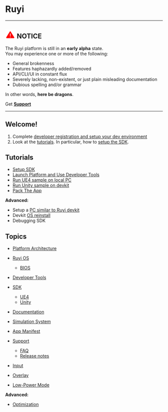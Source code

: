 # Ruyi

---
## ![](/docs/img/warning.png) NOTICE
The Ruyi platform is still in an __early alpha__ state.  
You may experience one or more of the following:

* General brokenness
* Features haphazardly added/removed
* API/CLI/UI in constant flux
* Severely lacking, non-existent, or just plain misleading documentation
* Dubious spelling and/or grammar

In other words, __here be dragons__.

Get __[Support](topics/support.md)__

---

## Welcome!

1. Complete [developer registration and setup your dev environment](topics/dev_onboarding.md)
1. Look at the [tutorials](#tutorials).  In particular, how to [setup the SDK](tutorials/setup.md).

## Tutorials

* [Setup SDK](tutorials/setup.md)
* [Launch Platform and Use Developer Tools](tutorials/layer0_devtools.md)
* [Run UE4 sample on local PC](tutorials/run_ue4_sample_pc.md)
* [Run Unity sample on devkit](tutorials/run_unity_sample_console.md)
* [Pack The App](tutorials/how_to_pack.md)

__Advanced:__

* Setup a [PC similar to Ruyi devkit](topics/simulation_system.md)
* Devkit [OS reinstall](topics/os.md#Installation)
* Debugging SDK

## Topics

* [Platform Architecture](topics/layer0.md)
* [Ruyi OS](topics/os.md)
    * [BIOS](topics/bios.md)
* [Developer Tools](topics/devtool.md)
* [SDK](topics/sdk.md)
    * [UE4](topics/ue4.md)
    * [Unity](topics/unity.md)
* [Documentation](topics/docs.md)
* [Simulation System](topics/simulation_system.md)
* [App Manifest](topics/app_metadata.md)
* [Support](topics/support.md)
    * [FAQ](faq.md)
    * [Release notes](topics/release_notes.md)

* [Input](topics/input.md)
* [Overlay](topics/overlay.md)
* [Low-Power Mode](topics/lpm.md)

__Advanced:__

* [Optimization](topics/optimization.md)

